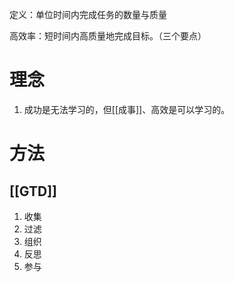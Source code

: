定义：单位时间内完成任务的数量与质量

高效率：短时间内高质量地完成目标。（三个要点）

# 理念
1. 成功是无法学习的，但[[成事]]、高效是可以学习的。

# 方法
## [[GTD]] 
1. 收集
2. 过滤
3. 组织
4. 反思
5. 参与
